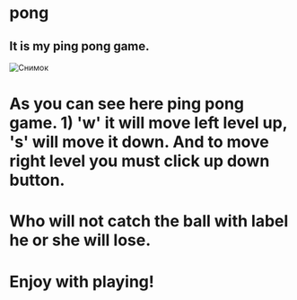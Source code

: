 # pong
## It is my ping pong game.
![Снимок](https://user-images.githubusercontent.com/74060646/98439806-2e04dd80-2116-11eb-88c7-c115b6025c3d.JPG)
# As you can see here ping pong game. 1) 'w' it will move left level up, 's' will move it down. And to move right level you must click up down button.
# Who will not catch the ball with label he or she will lose.
# Enjoy with playing!

